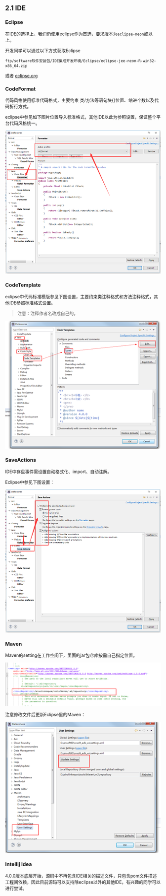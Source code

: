 ## 2.1 IDE

### Eclipse

在IDE的选择上，我们仍使用eclipse作为首选，要求版本为`eclipse-neon`或以上。

开发同学可以通过以下方式获取Eclipse

```
ftp/software软件安装包/IDE集成开发环境/Eclipse/eclipse-jee-neon-R-win32-x86_64.zip
```

或者 [eclipse.org](https://www.eclipse.org/downloads/)

### CodeFormat

代码风格使用标准代码格式，主要约束 类/方法等语句块{}位置、缩进个数以及代码折行方式。

eclipse中参见如下图片位置导入标准格式，其他IDE以此为参照设置，保证整个平台代码风格统一。

![](/assets/code-format.png)

### CodeTemplate

eclipse中代码标准模版参见下图设置，主要约束类注释格式和方法注释格式，其他IDE参照标准格式设置。

> 注意：注释作者名改成自己的。

![](assets/code-template.png)

### SaveActions

IDE中存盘事件需设置自动格式化、import、自动注解。

Eclipse中参见下图设置：

![](assets/save-actions.png)

### Maven

Maven的setting在工作空间下，里面的jar包仓库按需自己指定位置。

![](assets/maven-setting.png)

注意修改文件后更新Eclipse里的Maven：

![](assets/maven-eclipse.png)

### Intellij Idea

4.0.0版本底层开始，源码中不再包含IDE相关的描述文件，只包含pom文件描述工程间依赖，因此目前源码可以支持除eclipse以外的其他IDE，有兴趣的同学可以进行尝试。

